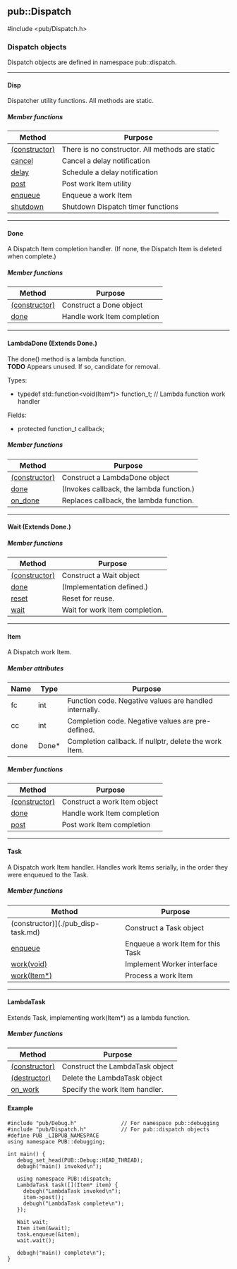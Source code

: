 <!-- -------------------------------------------------------------------------
//
//       Copyright (c) 2023 Frank Eskesen.
//
//       This file is free content, distributed under the MIT license.
//       (See accompanying file LICENSE.MIT or the original contained
//       within https://opensource.org/licenses/MIT)
//
//----------------------------------------------------------------------------
//
// Title-
//       ~/src/doc/cpp/Dispatch.md
//
// Purpose-
//       Dispatch.h reference manual (overview)
//
// Last change date-
//       2023/07/16
//
-------------------------------------------------------------------------- -->
## pub::Dispatch
\#include &lt;pub/Dispatch.h&gt;

### Dispatch objects
Dispatch objects are defined in namespace pub::dispatch.

<!-- ===================================================================== -->
---
#### Disp
Dispatcher utility functions. All methods are static.

##### Member functions

| Method | Purpose |
|--------|---------|
| [(constructor)](./pub_disp-disp.md) | There is no constructor. All methods are static |
| [cancel](./pub_disp-disp.md) | Cancel a delay notification |
| [delay](./pub_disp-disp.md) | Schedule a delay notification |
| [post](./pub_disp-disp.md) | Post work Item utility |
| [enqueue](./pub_disp-disp.md) | Enqueue a work Item |
| [shutdown](./pub_disp-disp.md) | Shutdown Dispatch timer functions |

<!-- ===================================================================== -->
---
#### Done
A Dispatch Item completion handler.
(If none, the Dispatch Item is deleted when complete.)

##### Member functions

| Method | Purpose |
|--------|---------|
| [(constructor)](./pub_disp-done.md) | Construct a Done object |
| [done](./pub_disp-done.md) | Handle work Item completion |

<!-- ===================================================================== -->
---
#### LambdaDone (Extends Done.)
The done() method is a lambda function.
<br>
__TODO__ Appears unused. If so, candidate for removal.

Types:
- typedef std::function<void(Item*)> function_t; // Lambda function work handler

Fields:<br>
- protected function_t callback;

##### Member functions

| Method | Purpose |
|--------|---------|
| [(constructor)](./pub_disp-done.md) | Construct a LambdaDone object |
| [done](./pub_disp-done.md) | (Invokes callback, the lambda function.) |
| [on_done](./pub_disp-done.md) | Replaces callback, the lambda function. |

<!-- ===================================================================== -->
---
#### Wait (Extends Done.)

##### Member functions

| Method | Purpose |
|--------|---------|
| [(constructor)](./pub_disp-done.md) | Construct a Wait object |
| [done](./pub_disp-done.md) | (Implementation defined.) |
| [reset](./pub_disp-done.md) | Reset for reuse. |
| [wait](./pub_disp-done.md) | Wait for work Item completion. |

<!-- ===================================================================== -->
---
#### Item
A Dispatch work Item.

##### Member attributes

| Name   | Type | Purpose |
|--------|------|---------|
| fc   | int | Function code. Negative values are handled internally. |
| cc   | int | Completion code. Negative values are pre-defined. |
| done | Done* | Completion callback. If nullptr, delete the work Item. |

##### Member functions

| Method | Purpose |
|--------|---------|
| [(constructor)](./pub_disp-item.md) | Construct a work Item object |
| [done](./pub_disp-item.md) | Handle work Item completion |
| [post](./pub_disp-item.md) | Post work Item completion |

<!-- ===================================================================== -->
---
#### Task
A Dispatch work Item handler.
Handles work Items serially, in the order they were enqueued to the Task.

##### Member functions

| Method | Purpose |
|--------|---------|
| (constructor)](./pub_disp-task.md) | Construct a Task object |
| [enqueue](./pub_disp-task.md) | Enqueue a work Item for this Task |
| [work(void)](./pub_disp-task.md) | Implement Worker interface |
| [work(Item*)](./pub_disp-task.md) | Process a work Item |

<!-- ===================================================================== -->
---
#### LambdaTask
Extends Task, implementing work(Item*) as a lambda function.

##### Member functions

| Method | Purpose |
|--------|---------|
| [(constructor)](./pub_disp-task.md) | Construct the LambdaTask object |
| [(destructor)](./pub_disp-task.md) | Delete the LambdaTask object |
| [on_work](./pub_disp-task.md) | Specify the work Item handler. |


#### Example
```
#include "pub/Debug.h"              // For namespace pub::debugging
#include "pub/Dispatch.h"           // For pub::dispatch objects
#define PUB _LIBPUB_NAMESPACE
using namespace PUB::debugging;

int main() {
   debug_set_head(PUB::Debug::HEAD_THREAD);
   debugh("main() invoked\n");

   using namespace PUB::dispatch;
   LambdaTask task([](Item* item) {
     debugh("LambdaTask invoked\n");
     item->post();
     debugh("LambdaTask complete\n");
   });

   Wait wait;
   Item item(&wait);
   task.enqueue(&item);
   wait.wait();

   debugh("main() complete\n");
}
```
